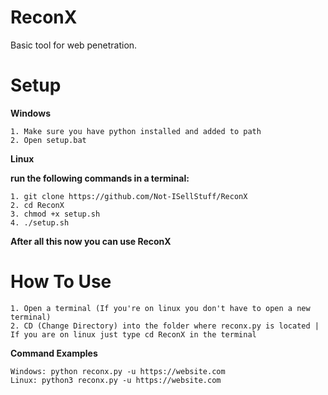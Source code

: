 # ReconX
Basic tool for web penetration.

# Setup

**Windows**
```
1. Make sure you have python installed and added to path
2. Open setup.bat
```

**Linux**

**run the following commands in a terminal:**
```
1. git clone https://github.com/Not-ISellStuff/ReconX
2. cd ReconX
3. chmod +x setup.sh
4. ./setup.sh
```

**After all this now you can use ReconX**

# How To Use

```
1. Open a terminal (If you're on linux you don't have to open a new terminal)
2. CD (Change Directory) into the folder where reconx.py is located | If you are on linux just type cd ReconX in the terminal
```   

**Command Examples**

```
Windows: python reconx.py -u https://website.com
Linux: python3 reconx.py -u https://website.com
```
